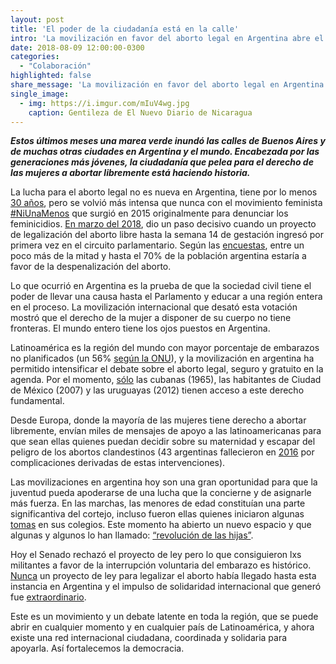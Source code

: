 ```yaml
---
layout: post
title: 'El poder de la ciudadanía está en la calle'
intro: 'La movilización en favor del aborto legal en Argentina abre el camino para toda Latinoamérica.'
date: 2018-08-09 12:00:00-0300
categories:
  - "Colaboración"
highlighted: false
share_message: 'La movilización en favor del aborto legal en Argentina abre el camino para toda Latinoamérica.'
single_image:
  - img: https://i.imgur.com/mIuV4wg.jpg
    caption: Gentileza de El Nuevo Diario de Nicaragua
---
```

***Estos últimos meses una marea verde inundó las calles de Buenos Aires y de muchas otras ciudades en Argentina y el mundo. Encabezada por las generaciones más jóvenes, la ciudadanía que pelea para el derecho de las mujeres a abortar libremente está haciendo historia.*** 

La lucha para el aborto legal no es nueva en Argentina, tiene por lo menos [30 años](https://nomada.gt/nosotras/volcanica/todo-lo-que-tienes-que-saber-sobre-la-votacion-del-proyecto-de-aborto-en-argentina/), pero se volvió más intensa que nunca con el movimiento feminista [#NiUnaMenos](http://www.diagonales.com/contenido/el-aborto-las-mujeres-y-los-desafos-de-siglo-xxi/10194) que surgió en 2015 originalmente para denunciar los feminicidios. [En marzo del 2018](https://nomada.gt/nosotras/volcanica/todo-lo-que-tienes-que-saber-sobre-la-votacion-del-proyecto-de-aborto-en-argentina/), dio un paso decisivo cuando un proyecto de legalización del aborto libre hasta la semana 14 de gestación ingresó por primera vez en el circuito parlamentario. Según las [encuestas](https://www.clarin.com/politica/encuestas-indagaron-aborto-mayoria-favor-despenalizacion_0_rJNR6H2FM.html), entre un poco más de la mitad y hasta el 70% de la población argentina estaría a favor de la despenalización del aborto.

Lo que ocurrió en Argentina es la prueba de que la sociedad civil tiene el poder de llevar una causa hasta el Parlamento y educar a una región entera en el proceso. La movilización internacional que desató esta votación mostró que el derecho de la mujer a disponer de su cuerpo no tiene fronteras. El mundo entero tiene los ojos puestos en Argentina.

Latinoamérica es la región del mundo con mayor porcentaje de embarazos no planificados (un 56% [según la ONU](http://lac.unfpa.org/es/news/unfpa-presenta-reporte-anual-2016)), y la movilización en argentina ha permitido intensificar el debate sobre el aborto legal, seguro y gratuito en la agenda. Por el momento, [sólo](https://www.mundotkm.com/genero/2018/08/05/17-datos-aborto-america-latina-tal-vez-no-conocias/) las cubanas (1965), las habitantes de Ciudad de México (2007) y las uruguayas (2012) tienen acceso a este derecho fundamental.  

Desde Europa, donde la mayoría de las mujeres tiene derecho a abortar libremente, envían miles de mensajes de apoyo a las latinoamericanas para que sean ellas quienes puedan decidir sobre su maternidad y escapar del peligro de los abortos clandestinos (43 argentinas fallecieron en [2016](http://www.deis.msal.gov.ar/wp-content/uploads/2016/12/Serie5Numero59.pdf) por complicaciones derivadas de estas intervenciones).

Las movilizaciones en argentina hoy son una gran oportunidad para que la juventud pueda apoderarse de una lucha que la concierne y de asignarle más fuerza. En las marchas, las menores de edad constituían una parte significantiva del cortejo, incluso fueron ellas quienes iniciaron algunas [tomas](https://www.latercera.com/mundo/noticia/colegios-toma-votacion-del-aborto-argentina/201758/) en sus colegios. Este momento ha abierto un nuevo espacio y que algunas y algunos lo han llamado: [“revolución de las hijas”](https://www.bbc.com/mundo/noticias-america-latina-44961602). 

Hoy el Senado rechazó el proyecto de ley pero lo que consiguieron lxs militantes a favor de la interrupción voluntaria del embarazo es histórico. [Nunca](https://www.bbc.com/mundo/noticias-america-latina-44961602) un proyecto de ley para legalizar el aborto había llegado hasta esta instancia en Argentina y el impulso de solidaridad internacional que generó fue [extraordinario](http://www.t13.cl/noticia/mundo/panuelazo-verde-internacional-aborto-legal-argentina).

Este es un movimiento y un debate latente en toda la región, que se puede abrir en cualquier momento y en cualquier país de Latinoamérica, y ahora existe una red internacional ciudadana, coordinada y solidaria para apoyarla. Así fortalecemos la democracia. 
